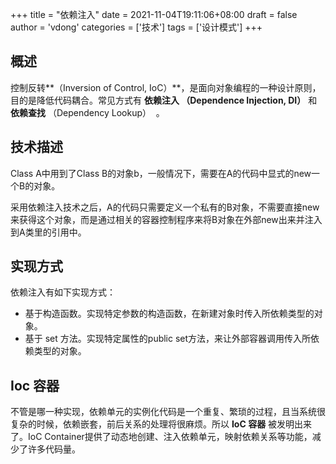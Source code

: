 +++
title = "依赖注入"
date = 2021-11-04T19:11:06+08:00
draft = false
author = 'vdong'
categories = ['技术'] 
tags = ['设计模式']
+++​

## 概述

控制反转**（Inversion of Control, IoC）**，是面向对象编程的一种设计原则，目的是降低代码耦合。常见方式有 **依赖注入 （Dependence Injection, DI）** 和 **依赖查找** （Dependency Lookup）  。

## 技术描述

Class A中用到了Class B的对象b，一般情况下，需要在A的代码中显式的new一个B的对象。

采用依赖注入技术之后，A的代码只需要定义一个私有的B对象，不需要直接new来获得这个对象，而是通过相关的容器控制程序来将B对象在外部new出来并注入到A类里的引用中。

## 实现方式

依赖注入有如下实现方式：

- 基于构造函数。实现特定参数的构造函数，在新建对象时传入所依赖类型的对象。
- 基于 set 方法。实现特定属性的public set方法，来让外部容器调用传入所依赖类型的对象。

## Ioc 容器

不管是哪一种实现，依赖单元的实例化代码是一个重复、繁琐的过程，且当系统很复杂的时候，依赖嵌套，前后关系的处理将很麻烦。所以 **IoC 容器** 被发明出来了。IoC Container提供了动态地创建、注入依赖单元，映射依赖关系等功能，减少了许多代码量。
